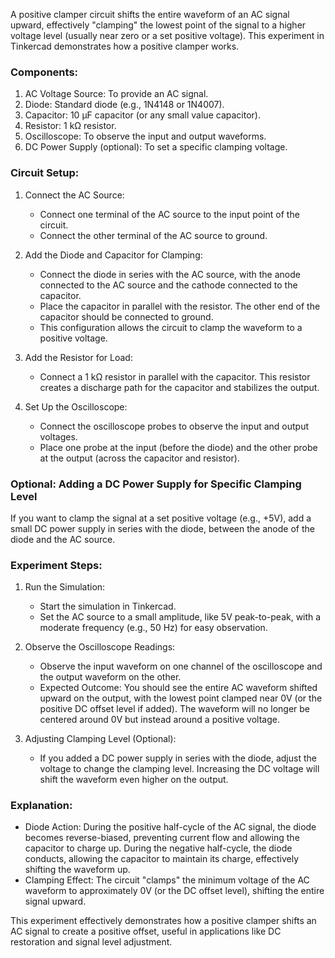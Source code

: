 A positive clamper circuit shifts the entire waveform of an AC signal upward, effectively "clamping" the lowest point of the signal to a higher voltage level (usually near zero or a set positive voltage). This experiment in Tinkercad demonstrates how a positive clamper works.

### Components:

1. AC Voltage Source: To provide an AC signal.
2. Diode: Standard diode (e.g., 1N4148 or 1N4007).
3. Capacitor: 10 µF capacitor (or any small value capacitor).
4. Resistor: 1 kΩ resistor.
5. Oscilloscope: To observe the input and output waveforms.
6. DC Power Supply (optional): To set a specific clamping voltage.

### Circuit Setup:

1. Connect the AC Source:
   - Connect one terminal of the AC source to the input point of the circuit.
   - Connect the other terminal of the AC source to ground.

2. Add the Diode and Capacitor for Clamping:
   - Connect the diode in series with the AC source, with the anode connected to the AC source and the cathode connected to the capacitor.
   - Place the capacitor in parallel with the resistor. The other end of the capacitor should be connected to ground.
   - This configuration allows the circuit to clamp the waveform to a positive voltage.

3. Add the Resistor for Load:
   - Connect a 1 kΩ resistor in parallel with the capacitor. This resistor creates a discharge path for the capacitor and stabilizes the output.

4. Set Up the Oscilloscope:
   - Connect the oscilloscope probes to observe the input and output voltages.
   - Place one probe at the input (before the diode) and the other probe at the output (across the capacitor and resistor).

### Optional: Adding a DC Power Supply for Specific Clamping Level

If you want to clamp the signal at a set positive voltage (e.g., +5V), add a small DC power supply in series with the diode, between the anode of the diode and the AC source.

### Experiment Steps:

1. Run the Simulation:
   - Start the simulation in Tinkercad.
   - Set the AC source to a small amplitude, like 5V peak-to-peak, with a moderate frequency (e.g., 50 Hz) for easy observation.

2. Observe the Oscilloscope Readings:
   - Observe the input waveform on one channel of the oscilloscope and the output waveform on the other.
   - Expected Outcome: You should see the entire AC waveform shifted upward on the output, with the lowest point clamped near 0V (or the positive DC offset level if added). The waveform will no longer be centered around 0V but instead around a positive voltage.

3. Adjusting Clamping Level (Optional):
   - If you added a DC power supply in series with the diode, adjust the voltage to change the clamping level. Increasing the DC voltage will shift the waveform even higher on the output.

### Explanation:

- Diode Action: During the positive half-cycle of the AC signal, the diode becomes reverse-biased, preventing current flow and allowing the capacitor to charge up. During the negative half-cycle, the diode conducts, allowing the capacitor to maintain its charge, effectively shifting the waveform up.
- Clamping Effect: The circuit "clamps" the minimum voltage of the AC waveform to approximately 0V (or the DC offset level), shifting the entire signal upward.

This experiment effectively demonstrates how a positive clamper shifts an AC signal to create a positive offset, useful in applications like DC restoration and signal level adjustment.
